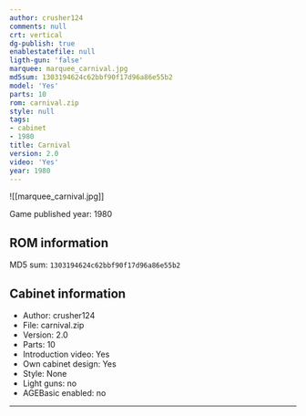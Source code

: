 ```yaml
---
author: crusher124
comments: null
crt: vertical
dg-publish: true
enablestatefile: null
ligth-gun: 'false'
marquee: marquee_carnival.jpg
md5sum: 1303194624c62bbf90f17d96a86e55b2
model: 'Yes'
parts: 10
rom: carnival.zip
style: null
tags:
- cabinet
- 1980
title: Carnival
version: 2.0
video: 'Yes'
year: 1980
---
```


![[marquee_carnival.jpg]]

Game published year: 1980

## ROM information

MD5 sum: `1303194624c62bbf90f17d96a86e55b2` 

## Cabinet information

- Author: crusher124
- File: carnival.zip
- Version: 2.0
- Parts: 10
- Introduction video: Yes
- Own cabinet design: Yes
- Style: None
- Light guns: no
- AGEBasic enabled: no

---
